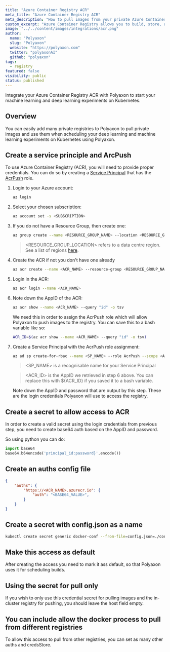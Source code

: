 ```yaml
---
title: "Azure Container Registry ACR"
meta_title: "Azure Container Registry ACR"
meta_description: "How to pull images from your private Azure Container Registry ACR registry. Use your Azure Container Registry ACR registry to start your machine learning and deep learning experiments on Kubernetes on Polyaxon."
custom_excerpt: "Azure Container Registry allows you to build, store, and manage images for all types of container deployments."
image: "../../content/images/integrations/acr.png"
author:
  name: "Polyaxon"
  slug: "Polyaxon"
  website: "https://polyaxon.com"
  twitter: "polyaxonAI"
  github: "polyaxon"
tags: 
  - registry
featured: false
visibility: public
status: published
---
```


Integrate your Azure Container Registry ACR with Polyaxon to start your machine learning and deep learning experiments on Kubernetes.

## Overview

You can easily add many private registries to Polyaxon to pull private images and use them when scheduling your deep learning and machine learning experiments on Kubernetes using Polyaxon.

## Create a service principle and ArcPush

To use Azure Container Registry (ACR), you will need to provide proper credentials. 
You can do so by creating a [Service Principal](https://docs.microsoft.com/en-us/azure/active-directory/develop/app-objects-and-service-principals) 
that has the [AcrPush](https://docs.microsoft.com/en-us/azure/role-based-access-control/built-in-roles#acrpush) role.

 1. Login to your Azure account:
    
    ```bash
    az login
    ```

 2. Select your chosen subscription:
 
    ```bash
    az account set -s <SUBSCRIPTION>
    ```

 3. If you do not have a Resource Group, then create one:
 
    ```bash
    az group create --name <RESOURCE_GROUP_NAME> --location <RESOURCE_GROUP_LOCATION> --output table
    ```    
    
    > <RESOURCE_GROUP_LOCATION> refers to a data centre region. See a list of regions [here](https://azure.microsoft.com/en-us/global-infrastructure/locations/).
    
 4. Create the ACR if not you don't have one already
 
    ```bash
    az acr create --name <ACR_NAME> --resource-group <RESOURCE_GROUP_NAME> --sku Basic --output table
    ```
 
 5. Login in the ACR:

    ```bash
    az acr login --name <ACR_NAME>
    ```
 
 6. Note down the AppID of the ACR:
 
    ```bash
    az acr show --name <ACR_NAME> --query "id" -o tsv
    ```
    
    We need this in order to assign the AcrPush role which will allow Polyaxon to push images to the registry. You can save this to a bash variable like so:
    
    ```bash
    ACR_ID=$(az acr show --name <ACR_NAME> --query "id" -o tsv)
    ```
    
 7. Create a Service Principal with the AcrPush role assignment:
 
    ```bash
    az ad sp create-for-rbac --name <SP_NAME> --role AcrPush --scope <ACR_ID>
    ```

    > <SP_NAME> is a recognisable name for your Service Principal

    > <ACR_ID> is the AppID we retrieved in step 6 above. You can replace this with ${ACR_ID} if you saved it to a bash variable.
    
    Note down the AppID and password that are output by this step. These are the login credentials Polyaxon will use to access the registry.

## Create a secret to allow access to ACR

In order to create a valid secret using the login credentials from previous step, you need to create base64 auth based on the AppID and password.

So using python you can do:

```python
import base64
base64.b64encode('principal_id:password}'.encode())
```

## Create an auths config file

```json
{
    "auths": {
        "https://<ACR_NAME>.azurecr.io": {
            "auth": "<BASE64_VALUE>",
        }
    }
}
```

## Create a secret with config.json as a name

```bash
kubectl create secret generic docker-conf --from-file=config.json=./config.json -n polyaxon
```
  
## Make this access as default

After creating the access you need to mark it ass default, so that Polyaxon uses it for scheduling builds. 


## Using the secret for pull only

If you wish to only use this credential secret for pulling images and the in-cluster registry for pushing, you should leave the host field empty.

## You can include allow the docker process to pull from different registries

To allow this access to pull from other registries, you can set as many other auths and credsStore.
